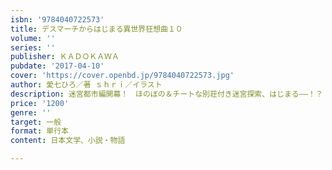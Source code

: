 ```yaml
---
isbn: '9784040722573'
title: デスマーチからはじまる異世界狂想曲１０
volume: ''
series: ''
publisher: ＫＡＤＯＫＡＷＡ
pubdate: '2017-04-10'
cover: 'https://cover.openbd.jp/9784040722573.jpg'
author: 愛七ひろ／著 ｓｈｒｉ／イラスト
description: 迷宮都市編開幕！　ほのぼの＆チートな別荘付き迷宮探索、はじまる――！？
price: '1200'
genre: ''
target: 一般
format: 単行本
content: 日本文学、小説・物語

---
```

